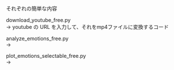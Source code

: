 それぞれの簡単な内容  

download_youtube_free.py  
→ youtube の URL を入力して、それをmp4ファイルに変換するコード

analyze_emotions_free.py  
→ 

plot_emotions_selectable_free.py  
→
